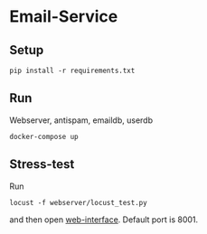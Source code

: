 # Email-Service

## Setup

```
pip install -r requirements.txt
```

## Run

Webserver, antispam, emaildb, userdb

```
docker-compose up
```

## Stress-test

Run
```
locust -f webserver/locust_test.py
```
and then open [web-interface](http://127.0.0.1:8089/). Default port is 8001.
